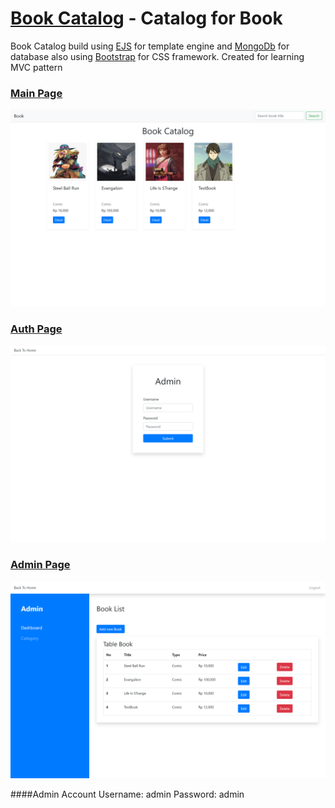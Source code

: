 # [Book Catalog](http://morning-cliffs-75974.herokuapp.com/) - Catalog for Book

Book Catalog build using [EJS](https://ejs.co/) for template engine and [MongoDb]("https://www.mongodb.com/2) for database also using [Bootstrap](https://getbootstrap.com/) for CSS framework. Created for learning MVC pattern

### [Main Page](http://morning-cliffs-75974.herokuapp.com/)

![Main](./main.png)

### [Auth Page](https://morning-cliffs-75974.herokuapp.com/auth/login)

![Login](./login.png)

### [Admin Page](https://morning-cliffs-75974.herokuapp.com/auth/login)

![Admin](./admin.png)

####Admin Account
Username: admin
Password: admin
